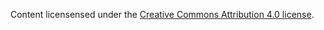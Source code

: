 Content licensensed under the [Creative Commons Attribution 4.0 license](http://creativecommons.org/licenses/by/4.0/).